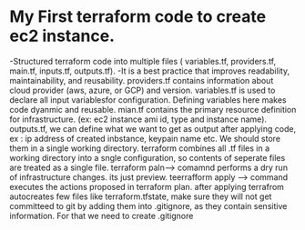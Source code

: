 # My First terraform code to create ec2 instance. 
-Structured terraform code into multiple files ( variables.tf, providers.tf, main.tf, inputs.tf, outputs.tf).
-It is a best practice that improves readability, maintainability, and reusability.
providers.tf contains information about cloud provider (aws, azure, or GCP) and version.
variables.tf is used to declare all input variablesfor configuration. Defining variables here makes code dyanmic and reusable.
mian.tf contains the primary resource definition for infrastructure. (ex: ec2 instance ami id, type and instance name).
outputs.tf, we can define what we want to get as output after applying code, ex : ip address of created inbstance, keypain name etc.
We should store them in a single working directory.
terraform combines all .tf files in a working directory into a sngle configuration, so contents of seperate files are treated as a single file.
terraform paln--> comamnd performs a dry run of infrastructure changes. its just preview. 
teerrafform apply --> command executes the actions proposed in terraform plan.
after applying terrafrom autocreates few files like terraform.tfstate, make sure they will not get committeed to git by adding them into .gitignore, as they contain sensitive information.
For that we need to create .gitignore
